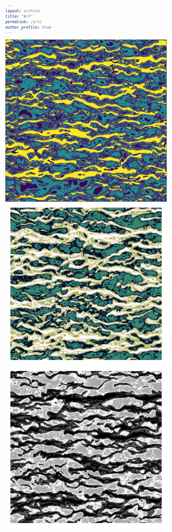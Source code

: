 ```yaml
---
layout: archive
title: "Art"
permalink: /art/
author_profile: true
---
```


<img src="/images/som_data_transform2.png">

<img src="/images/earthy.png">

<img src="/images/bw.png">

